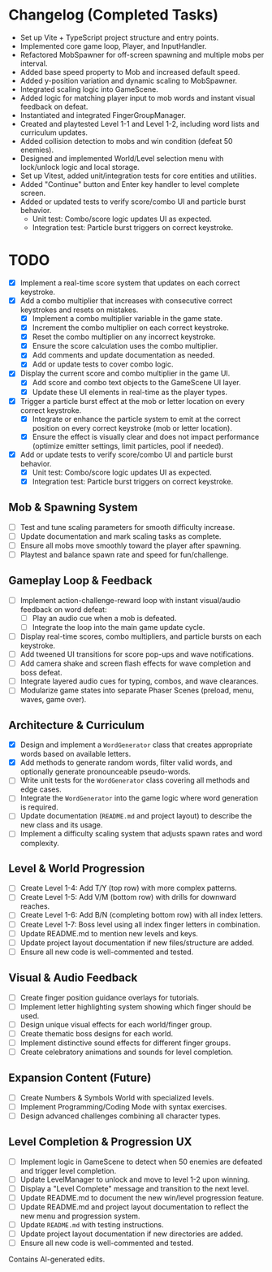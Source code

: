 # Changelog (Completed Tasks)

- Set up Vite + TypeScript project structure and entry points.
- Implemented core game loop, Player, and InputHandler.
- Refactored MobSpawner for off-screen spawning and multiple mobs per interval.
- Added base speed property to Mob and increased default speed.
- Added y-position variation and dynamic scaling to MobSpawner.
- Integrated scaling logic into GameScene.
- Added logic for matching player input to mob words and instant visual feedback on defeat.
- Instantiated and integrated FingerGroupManager.
- Created and playtested Level 1-1 and Level 1-2, including word lists and curriculum updates.
- Added collision detection to mobs and win condition (defeat 50 enemies).
- Designed and implemented World/Level selection menu with lock/unlock logic and local storage.
- Set up Vitest, added unit/integration tests for core entities and utilities.
- Added "Continue" button and Enter key handler to level complete screen.
- Added or updated tests to verify score/combo UI and particle burst behavior.
  - Unit test: Combo/score logic updates UI as expected.
  - Integration test: Particle burst triggers on correct keystroke.

# TODO

- [x] Implement a real-time score system that updates on each correct keystroke.
- [x] Add a combo multiplier that increases with consecutive correct keystrokes and resets on mistakes.
  - [x] Implement a combo multiplier variable in the game state.
  - [x] Increment the combo multiplier on each correct keystroke.
  - [x] Reset the combo multiplier on any incorrect keystroke.
  - [x] Ensure the score calculation uses the combo multiplier.
  - [x] Add comments and update documentation as needed.
  - [x] Add or update tests to cover combo logic.
- [x] Display the current score and combo multiplier in the game UI.
  - [x] Add score and combo text objects to the GameScene UI layer.
  - [x] Update these UI elements in real-time as the player types.
- [x] Trigger a particle burst effect at the mob or letter location on every correct keystroke.
  - [x] Integrate or enhance the particle system to emit at the correct position on every correct keystroke (mob or letter location).
  - [x] Ensure the effect is visually clear and does not impact performance (optimize emitter settings, limit particles, pool if needed).
- [x] Add or update tests to verify score/combo UI and particle burst behavior.
  - [x] Unit test: Combo/score logic updates UI as expected.
  - [x] Integration test: Particle burst triggers on correct keystroke.

## Mob & Spawning System

- [ ] Test and tune scaling parameters for smooth difficulty increase.
- [ ] Update documentation and mark scaling tasks as complete.
- [ ] Ensure all mobs move smoothly toward the player after spawning.
- [ ] Playtest and balance spawn rate and speed for fun/challenge.

## Gameplay Loop & Feedback

- [ ] Implement action-challenge-reward loop with instant visual/audio feedback on word defeat:
  - [ ] Play an audio cue when a mob is defeated.
  - [ ] Integrate the loop into the main game update cycle.
- [ ] Display real-time scores, combo multipliers, and particle bursts on each keystroke.
- [ ] Add tweened UI transitions for score pop-ups and wave notifications.
- [ ] Add camera shake and screen flash effects for wave completion and boss defeat.
- [ ] Integrate layered audio cues for typing, combos, and wave clearances.
- [ ] Modularize game states into separate Phaser Scenes (preload, menu, waves, game over).

## Architecture & Curriculum

- [x] Design and implement a `WordGenerator` class that creates appropriate words based on available letters.
- [x] Add methods to generate random words, filter valid words, and optionally generate pronounceable pseudo-words.
- [ ] Write unit tests for the `WordGenerator` class covering all methods and edge cases.
- [ ] Integrate the `WordGenerator` into the game logic where word generation is required.
- [ ] Update documentation (`README.md` and project layout) to describe the new class and its usage.
- [ ] Implement a difficulty scaling system that adjusts spawn rates and word complexity.

## Level & World Progression

- [ ] Create Level 1-4: Add T/Y (top row) with more complex patterns.
- [ ] Create Level 1-5: Add V/M (bottom row) with drills for downward reaches.
- [ ] Create Level 1-6: Add B/N (completing bottom row) with all index letters.
- [ ] Create Level 1-7: Boss level using all index finger letters in combination.
- [ ] Update README.md to mention new levels and keys.
- [ ] Update project layout documentation if new files/structure are added.
- [ ] Ensure all new code is well-commented and tested.

## Visual & Audio Feedback

- [ ] Create finger position guidance overlays for tutorials.
- [ ] Implement letter highlighting system showing which finger should be used.
- [ ] Design unique visual effects for each world/finger group.
- [ ] Create thematic boss designs for each world.
- [ ] Implement distinctive sound effects for different finger groups.
- [ ] Create celebratory animations and sounds for level completion.

## Expansion Content (Future)

- [ ] Create Numbers & Symbols World with specialized levels.
- [ ] Implement Programming/Coding Mode with syntax exercises.
- [ ] Design advanced challenges combining all character types.

## Level Completion & Progression UX

- [ ] Implement logic in GameScene to detect when 50 enemies are defeated and trigger level completion.
- [ ] Update LevelManager to unlock and move to level 1-2 upon winning.
- [ ] Display a "Level Complete" message and transition to the next level.
- [ ] Update README.md to document the new win/level progression feature.
- [ ] Update README.md and project layout documentation to reflect the new menu and progression system.
- [ ] Update `README.md` with testing instructions.
- [ ] Update project layout documentation if new directories are added.
- [ ] Ensure all new code is well-commented and tested.

Contains AI-generated edits.
